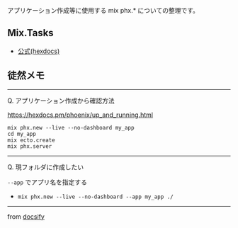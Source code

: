 
アプリケーション作成等に使用する mix phx.* についての整理です。

## Mix.Tasks

- [公式(hexdocs)](https://hexdocs.pm/phoenix/Mix.Tasks.Phx.New.html)

## 徒然メモ

---

Q. アプリケーション作成から確認方法

https://hexdocs.pm/phoenix/up_and_running.html

```
mix phx.new --live --no-dashboard my_app
cd my_app
mix ecto.create
mix phx.server
```

---

Q. 現フォルダに作成したい

`--app` でアプリ名を指定する

- `mix phx.new --live --no-dashboard --app my_app ./`

---

from [docsify]()